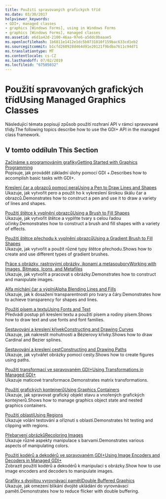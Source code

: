 ```yaml
---
title: Použití spravovaných grafických tříd
ms.date: 03/30/2017
helpviewer_keywords:
- GDI+, managed classes
- graphics [Windows Forms], using in Windows Forms
- graphics [Windows Forms], managed classes
ms.assetid: e6d1a42d-2100-46aa-97e6-a5ddc0baaae5
ms.openlocfilehash: 1b6811e1412e1dc5b0731810f159bac633cd1eb2
ms.sourcegitcommit: b1cfd260928d464d91e20121f9bdba7611c94d71
ms.translationtype: MT
ms.contentlocale: cs-CZ
ms.lasthandoff: 07/02/2019
ms.locfileid: "67505032"
---
```

# <a name="using-managed-graphics-classes"></a><span data-ttu-id="50153-102">Použití spravovaných grafických tříd</span><span class="sxs-lookup"><span data-stu-id="50153-102">Using Managed Graphics Classes</span></span>
<span data-ttu-id="50153-103">Následující témata popisují způsob použití rozhraní API v rámci spravované třídy.</span><span class="sxs-lookup"><span data-stu-id="50153-103">The following topics describe how to use the GDI+ API in the managed class framework.</span></span>  
  
## <a name="in-this-section"></a><span data-ttu-id="50153-104">V tomto oddílu</span><span class="sxs-lookup"><span data-stu-id="50153-104">In This Section</span></span>  
 [<span data-ttu-id="50153-105">Začínáme s programováním grafiky</span><span class="sxs-lookup"><span data-stu-id="50153-105">Getting Started with Graphics Programming</span></span>](getting-started-with-graphics-programming.md)  
 <span data-ttu-id="50153-106">Popisuje, jak provádět základní úlohy pomocí GDI +.</span><span class="sxs-lookup"><span data-stu-id="50153-106">Describes how to accomplish basic tasks with GDI+.</span></span>  
  
 [<span data-ttu-id="50153-107">Kreslení čar a obrazců pomocí pera</span><span class="sxs-lookup"><span data-stu-id="50153-107">Using a Pen to Draw Lines and Shapes</span></span>](using-a-pen-to-draw-lines-and-shapes.md)  
 <span data-ttu-id="50153-108">Ukazuje, jak vytvořit pero a použít ho k vykreslení širokou škálu čar a obrazců.</span><span class="sxs-lookup"><span data-stu-id="50153-108">Demonstrates how to construct a pen and use it to draw a variety of lines and shapes.</span></span>  
  
 [<span data-ttu-id="50153-109">Použití štětce k vyplnění obrazců</span><span class="sxs-lookup"><span data-stu-id="50153-109">Using a Brush to Fill Shapes</span></span>](using-a-brush-to-fill-shapes.md)  
 <span data-ttu-id="50153-110">Ukazuje, jak vytvořit štětce a vyplňte tvary s celou řadou účinky.</span><span class="sxs-lookup"><span data-stu-id="50153-110">Demonstrates how to construct a brush and fill shapes with a variety of effects.</span></span>  
  
 [<span data-ttu-id="50153-111">Použití štětce přechodu k vyplnění obrazců</span><span class="sxs-lookup"><span data-stu-id="50153-111">Using a Gradient Brush to Fill Shapes</span></span>](using-a-gradient-brush-to-fill-shapes.md)  
 <span data-ttu-id="50153-112">Ukazuje, jak vytvořit a použít různé typy štětce přechodu.</span><span class="sxs-lookup"><span data-stu-id="50153-112">Shows how to create and use different types of gradient brushes.</span></span>  
  
 [<span data-ttu-id="50153-113">Práce s obrázky, rastrovými obrázky, ikonami a metasoubory</span><span class="sxs-lookup"><span data-stu-id="50153-113">Working with Images, Bitmaps, Icons, and Metafiles</span></span>](working-with-images-bitmaps-icons-and-metafiles.md)  
 <span data-ttu-id="50153-114">Ukazuje, jak vytvořit a pracovat s obrázky.</span><span class="sxs-lookup"><span data-stu-id="50153-114">Demonstrates how to construct and manipulate images.</span></span>  
  
 [<span data-ttu-id="50153-115">Alfa míchání čar a výplní</span><span class="sxs-lookup"><span data-stu-id="50153-115">Alpha Blending Lines and Fills</span></span>](alpha-blending-lines-and-fills.md)  
 <span data-ttu-id="50153-116">Ukazuje, jak k dosažení transparentnosti pro tvary a čáry.</span><span class="sxs-lookup"><span data-stu-id="50153-116">Demonstrates how to achieve transparency for shapes and lines.</span></span>  
  
 [<span data-ttu-id="50153-117">Použití písem a textu</span><span class="sxs-lookup"><span data-stu-id="50153-117">Using Fonts and Text</span></span>](using-fonts-and-text.md)  
 <span data-ttu-id="50153-118">Předvádí postup při kreslení textu a použití písem a rodiny písem.</span><span class="sxs-lookup"><span data-stu-id="50153-118">Shows how to draw text and use fonts and font families.</span></span>  
  
 [<span data-ttu-id="50153-119">Sestavování a kreslení křivek</span><span class="sxs-lookup"><span data-stu-id="50153-119">Constructing and Drawing Curves</span></span>](constructing-and-drawing-curves.md)  
 <span data-ttu-id="50153-120">Ukazuje, jak nakreslit mohutnosti a Bézierovy křivky.</span><span class="sxs-lookup"><span data-stu-id="50153-120">Shows how to draw Cardinal and Bezier splines.</span></span>  
  
 [<span data-ttu-id="50153-121">Sestavování a kreslení cest</span><span class="sxs-lookup"><span data-stu-id="50153-121">Constructing and Drawing Paths</span></span>](constructing-and-drawing-paths.md)  
 <span data-ttu-id="50153-122">Ukazuje, jak vytvářet obrázky pomocí cesty.</span><span class="sxs-lookup"><span data-stu-id="50153-122">Shows how to create figures using paths.</span></span>  
  
 [<span data-ttu-id="50153-123">Použití transformací ve spravovaném GDI+</span><span class="sxs-lookup"><span data-stu-id="50153-123">Using Transformations in Managed GDI+</span></span>](using-transformations-in-managed-gdi.md)  
 <span data-ttu-id="50153-124">Ukazuje maticové transformace.</span><span class="sxs-lookup"><span data-stu-id="50153-124">Demonstrates matrix transformations.</span></span>  
  
 [<span data-ttu-id="50153-125">Použití grafických kontejnerů</span><span class="sxs-lookup"><span data-stu-id="50153-125">Using Graphics Containers</span></span>](using-graphics-containers.md)  
 <span data-ttu-id="50153-126">Ukazuje, jak spravovat grafický objekt stavu a vnořených grafických kontejnerů.</span><span class="sxs-lookup"><span data-stu-id="50153-126">Shows how to manage graphics object state and nested graphics containers.</span></span>  
  
 [<span data-ttu-id="50153-127">Použití oblastí</span><span class="sxs-lookup"><span data-stu-id="50153-127">Using Regions</span></span>](using-regions.md)  
 <span data-ttu-id="50153-128">Ukazuje volání testování a oříznutí s oblastí.</span><span class="sxs-lookup"><span data-stu-id="50153-128">Demonstrates hit testing and clipping with regions.</span></span>  
  
 [<span data-ttu-id="50153-129">Přebarvení obrázků</span><span class="sxs-lookup"><span data-stu-id="50153-129">Recoloring Images</span></span>](recoloring-images.md)  
 <span data-ttu-id="50153-130">Ukazuje různé aspekty manipulace s barvami.</span><span class="sxs-lookup"><span data-stu-id="50153-130">Demonstrates various aspects of manipulating colors.</span></span>  
  
 [<span data-ttu-id="50153-131">Použití kodérů a dekodérů ve spravovaném GDI+</span><span class="sxs-lookup"><span data-stu-id="50153-131">Using Image Encoders and Decoders in Managed GDI+</span></span>](using-image-encoders-and-decoders-in-managed-gdi.md)  
 <span data-ttu-id="50153-132">Zobrazit použití kodérů a dekodérů k manipulaci s obrázky.</span><span class="sxs-lookup"><span data-stu-id="50153-132">Show how to use image encoders and decoders to manipulate images.</span></span>  
  
 [<span data-ttu-id="50153-133">Grafiky s dvojitou vyrovnávací pamětí</span><span class="sxs-lookup"><span data-stu-id="50153-133">Double Buffered Graphics</span></span>](double-buffered-graphics.md)  
 <span data-ttu-id="50153-134">Ukazuje, jak omezení blikání dvojité ukládání do vyrovnávací paměti.</span><span class="sxs-lookup"><span data-stu-id="50153-134">Demonstrates how to reduce flicker with double buffering.</span></span>
